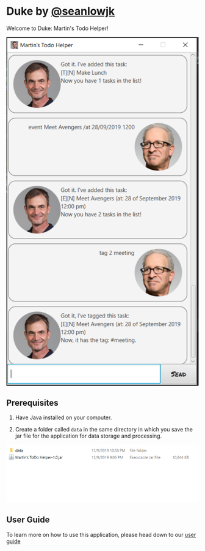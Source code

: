 # Duke by [@seanlowjk](https://github.com/seanlowjk)
Welcome to Duke: Martin's Todo Helper! 

![User Interface](docs/UI.png)

## Prerequisites
1. Have Java installed on your computer. 

2. Create a folder called `data` in the same directory in which 
you save the jar file for the application for data storage
and processing. 

![Storage Prerequisite](docs/Storage%20Prerequisite.png)

## User Guide

To learn more on how to use this application, please head 
down to our [user guide](https://seanlowjk.github.io/duke/)
